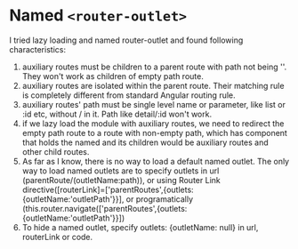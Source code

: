 # Named `<router-outlet>`
I tried lazy loading and named router-outlet and found following characteristics:

1. auxiliary routes must be children to a parent route with path not being ''. They won't work as children of empty path route.
1. auxiliary routes are isolated within the parent route. Their matching rule is completely different from standard Angular routing rule.
1. auxiliary routes' path must be single level name or parameter, like list or :id etc, without / in it. Path like detail/:id won't work.
1. if we lazy load the module with auxiliary routes, we need to redirect the empty path route to a route with non-empty path, which has component that holds the named <router-outlet> and its children would be auxiliary routes and other child routes.
1. As far as I know, there is no way to load a default named outlet. The only way to load named outlets are to specify outlets in url (parentRoute/(outletName:path)), or using Router Link directive([routerLink]=['parentRoutes',{outlets: {outletName:'outletPath'}}], or programatically (this.router.navigate(['parentRoutes',{outlets: {outletName:'outletPath'}}])
1. To hide a named outlet, specify outlets: {outletName: null} in url, routerLink or code.
